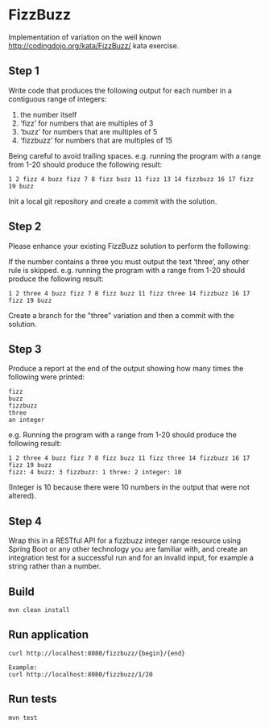 # FizzBuzz
Implementation of variation on the well known http://codingdojo.org/kata/FizzBuzz/ kata exercise.

## Step 1

Write code that produces the following output for each number in a contiguous range of integers:

1. the number itself
2. ‘fizz’ for numbers that are multiples of 3
3. ‘buzz’ for numbers that are multiples of 5
4. ‘fizzbuzz’ for numbers that are multiples of 15

Being careful to avoid trailing spaces.
e.g. running the program with a range from 1-20 should produce the following result:
```
1 2 fizz 4 buzz fizz 7 8 fizz buzz 11 fizz 13 14 fizzbuzz 16 17 fizz 19 buzz
```

Init a local git repository and create a commit with the solution.

## Step 2

Please enhance your existing FizzBuzz solution to perform the following:

If the number contains a three you must output the text ‘three’, any other rule is skipped.
e.g. running the program with a range from 1-20 should produce the following result:
```
1 2 three 4 buzz fizz 7 8 fizz buzz 11 fizz three 14 fizzbuzz 16 17 fizz 19 buzz
```

Create a branch for the "three" variation and then a commit with the solution.

## Step 3

Produce a report at the end of the output showing how many times the following were printed:
```
fizz
buzz
fizzbuzz
three
an integer
```
e.g. Running the program with a range from 1-20 should produce the following result:
```
1 2 three 4 buzz fizz 7 8 fizz buzz 11 fizz three 14 fizzbuzz 16 17 fizz 19 buzz
fizz: 4 buzz: 3 fizzbuzz: 1 three: 2 integer: 10
```
(Integer is 10 because there were 10 numbers in the output that were not altered).

## Step 4

Wrap this in a RESTful API for a fizzbuzz integer range resource using Spring Boot or any other 
technology you are familiar with, and create an integration test for a successful run and for an 
invalid input, for example a string rather than a number.

## Build
```
mvn clean install
```
## Run application
```
curl http://localhost:8080/fizzbuzz/{begin}/{end}

Example:
curl http://localhost:8080/fizzbuzz/1/20
```

## Run tests
```
mvn test
```
